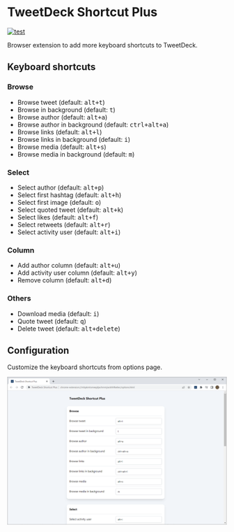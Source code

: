 # TweetDeck Shortcut Plus

[![test](https://github.com/r7kamura/tweetdeck-shortcut-plus/actions/workflows/test.yml/badge.svg)](https://github.com/r7kamura/tweetdeck-shortcut-plus/actions/workflows/test.yml)

Browser extension to add more keyboard shortcuts to TweetDeck.

## Keyboard shortcuts

### Browse

- Browse tweet (default: <kbd>alt+t</kbd>)
- Browse in background (default: <kbd>t</kbd>)
- Browse author (default: <kbd>alt+a</kbd>)
- Browse author in background (default: <kbd>ctrl+alt+a</kbd>)
- Browse links (default: <kbd>alt+l</kbd>)
- Browse links in background (default: <kbd>i</kbd>)
- Browse media (default: <kbd>alt+s</kbd>)
- Browse media in background (default: <kbd>m</kbd>)

### Select

- Select author (default: <kbd>alt+p</kbd>)
- Select first hashtag (default: <kbd>alt+h</kbd>)
- Select first image (default: <kbd>o</kbd>)
- Select quoted tweet (default: <kbd>alt+k</kbd>)
- Select likes (default: <kbd>alt+f</kbd>)
- Select retweets (default: <kbd>alt+r</kbd>)
- Select activity user (default: <kbd>alt+i</kbd>)

### Column

- Add author column (default: <kbd>alt+u</kbd>)
- Add activity user column (default: <kbd>alt+y</kbd>)
- Remove column (default: <kbd>alt+d</kbd>)

### Others

- Download media (default: <kbd>i</kbd>)
- Quote tweet (default: <kbd>q</kbd>)
- Delete tweet (default: <kbd>alt+delete</kbd>)

## Configuration

Customize the keyboard shortcuts from options page.

![](images/screenshot.png)

